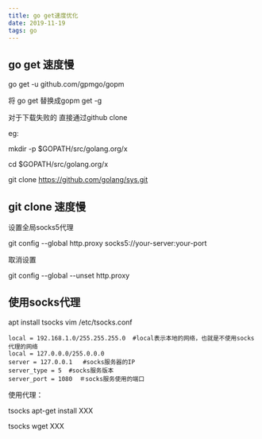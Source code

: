 ```yaml
---
title: go get速度优化
date: 2019-11-19
tags: go
---
```

## go get 速度慢

 go get -u github.com/gpmgo/gopm 

将 go get 替换成gopm get -g

对于下载失败的 直接通过github clone

eg:

mkdir -p $GOPATH/src/golang.org/x

cd $GOPATH/src/golang.org/x

git clone https://github.com/golang/sys.git

## git clone 速度慢

设置全局socks5代理

 git config --global http.proxy socks5://your-server:your-port 

取消设置

 git config --global --unset http.proxy 

## 使用socks代理

apt install tsocks
vim /etc/tsocks.conf

```shell
local = 192.168.1.0/255.255.255.0  #local表示本地的网络，也就是不使用socks代理的网络
local = 127.0.0.0/255.0.0.0
server = 127.0.0.1   #socks服务器的IP
server_type = 5  #socks服务版本
server_port = 1080  ＃socks服务使用的端口
```

使用代理：

tsocks apt-get install XXX

tsocks wget XXX

